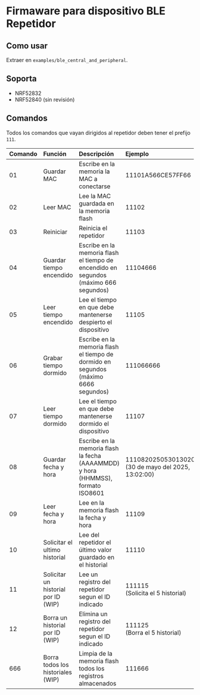 # Firmaware para dispositivo BLE Repetidor

## Como usar
Extraer en `examples/ble_central_and_peripheral`.

## Soporta
- NRF52832
- NRF52840 (sin revisión)

## Comandos

Todos los comandos que vayan dirigidos al repetidor deben tener el prefijo `111`.

| Comando | Función                             | Descripción                                                                          | Ejemplo                                                  |
| :------ | :---------------------------------- | :----------------------------------------------------------------------------------- | :------------------------------------------------------- |
| 01      | Guardar MAC                         | Escribe en la memoria la MAC a conectarse                                            | 11101A566CE57FF66                                        |
| 02      | Leer MAC                            | Lee la MAC guardada en la memoria flash                                              | 11102                                                    |
| 03      | Reiniciar                           | Reinicia el repetidor                                                                | 11103                                                    |
| 04      | Guardar tiempo encendido            | Escribe en la memoria flash el tiempo de encendido en segundos (máximo 666 segundos) | 11104666                                                 |
| 05      | Leer tiempo encendido               | Lee el tiempo en que debe mantenerse despierto el dispositivo                        | 11105                                                    |
| 06      | Grabar tiempo dormido               | Escribe en la memoria flash el tiempo de dormido en segundos (máximo 6666 segundos)  | 111066666                                                |
| 07      | Leer tiempo dormido                 | Lee el tiempo en que debe mantenerse dormido el dispositivo                          | 11107                                                    |
| 08      | Guardar fecha y hora                | Escribe en la memoria flash la fecha (AAAAMMDD) y hora (HHMMSS), formato ISO8601     | 1110820250530130200 <br> (30 de mayo del 2025, 13:02:00) |
| 09      | Leer fecha y hora                   | Lee en la memoria flash la fecha y hora                                              | 11109                                                    |
| 10      | Solicitar el ultimo historial       | Lee del repetidor el último valor guardado en el historial                           | 11110                                                    |
| 11      | Solicitar un historial por ID (WIP) | Lee un registro del repetidor segun el ID indicado                                   | 111115 <br> (Solicita el 5 historial)                   |
| 12      | Borra un historial por ID (WIP)     | Elimina un registro del repetidor segun el ID indicado                               | 111125 <br> (Borra el 5 historial)                      |
| 666     | Borra todos los historiales (WIP)   | Limpia de la memoria flash todos los registros almacenados                           | 111666                                                   |